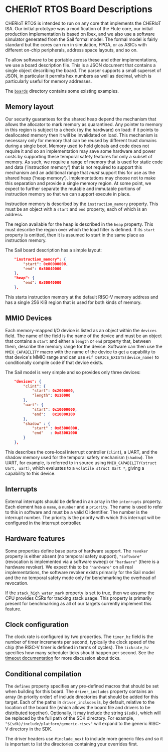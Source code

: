 CHERIoT RTOS Board Descriptions
===============================

CHERIoT RTOS is intended to run on any core that implements the CHERIoT ISA.
Our initial prototype was a modification of the Flute core, our initial production implementation is based on Ibex, and we also use a software simulator generated from the Sail formal model.
The formal model is fairly standard but the cores can run in simulation, FPGA, or as ASICs with different on-chip peripherals, address space layouts, and so on.

To allow software to be portable across these and other implementations, we use a board description file.
This is a JSON document that contains a single object describing the board.
The parser supports a small superset of JSON, in particular it permits hex numbers as well as decimal, which is particularly useful for memory addresses.

The [`boards`](../sdk/boards) directory contains some existing examples.

Memory layout
-------------

Our security guarantees for the shared heap depend the mechanism that allows the allocator to mark memory as quarantined.
Any pointer to memory in this region is subject to a check (by the hardware) on load: if it points to deallocated memory then it will be invalidated on load.
This mechanism is necessary only for memory that can be reused by different trust domains during a single boot.
Memory used to hold globals and code does not require it and so an implementation may save some hardware and power costs by supporting these temporal safety features for only a subset of memory.
As such, we require a range of memory that is used for static code and data ('instruction memory') that is not required to support this mechanism and an additional range that *must* support this for use as the shared heap ('heap memory').
Implementations may choose not to make this separation and provide a single memory region.
At some point, we expect to further separate the mutable and immutable portions of instruction memory so that we can support execute in place.

Instruction memory is described by the `instruction_memory` property.
This must be an object with a `start` and `end` property, each of which is an address.

The region available for the heap is described in the `heap` property.
This must describe the region over which the load filter is defined.
If its `start` property is omitted, then it is assumed to start in the same place as instruction memory.

The Sail board description has a simple layout:

```json
    "instruction_memory": {
        "start": 0x80000000,
        "end": 0x80040000
    },
    "heap": {
        "end": 0x80040000
    },
```

This starts instruction memory at the default RISC-V memory address and has a single 256 KiB region that is used for both kinds of memory.

MMIO Devices
------------

Each memory-mapped I/O device is listed as an object within the `devices` field.
The name of the field is the name of the device and must be an object that contains a `start` and either a `length` or `end` property that, between them, describe the memory range for the device.
Software can then use the `MMIO_CAPABILITY` macro with the name of the device to get a capability to that device's MMIO range and can use `#if DEVICE_EXISTS(device_name)` to conditionally compile code if that device exists.

The Sail model is very simple and so provides only three devices:

```json
    "devices": {
        "clint": {
            "start": 0x2000000,
            "length": 0x10000
        },
        "uart": {
            "start": 0x10000000,
            "end":   0x10000100
        },
        "shadow" : {
            "start" : 0x83000000,
            "end"   : 0x83001000
        }
    },
```

This describes the core-local interrupt controller (`clint`), a UART, and the shadow memory used for the temporal safety mechanism (`shadow`).
The UART, for example, is referred to in source using `MMIO_CAPABILITY(struct Uart, uart)`, which evaluates to a `volatile struct Uart *`, giving a capability to this device.

Interrupts
----------

External interrupts should be defined in an array in the `interrupts` property.
Each element has a `name`, a `number` and a `priority`.
The name is used to refer to this in software and must be a valid C identifier.
The number is the interrupt number.
The priority is the priority with which this interrupt will be configured in the interrupt controller.

Hardware features
-----------------

Some properties define base parts of hardware support.
The `revoker` property is either absent (no temporal safety support), `"software"` (revocation is implemented via a software sweep) or `"hardware"` (there is a hardware revoker).
We expect this to be `"hardware"` on all real implementations, the software revoker exists primarily for the Sail model and the no temporal safety mode only for benchmarking the overhead of revocation.

If the `stack_high_water_mark` property is set to true, then we assume the CPU provides CSRs for tracking stack usage.
This property is primarily present for benchmarking as all of our targets currently implement this feature.

Clock configuration
-------------------

The clock rate is configured by two properties.
The `timer_hz` field is the number of timer increments per second, typically the clock speed of the chip (the RISC-V timer is defined in terms of cycles).
The `tickrate_hz` specifies how many scheduler ticks should happen per second.
See the [timeout documentation](Timeout.md) for more discussion about ticks.

Conditional compilation
-----------------------

The `defines` property specifies any pre-defined macros that should be set when building for this board.
The `driver_includes` property contains an array (in priority order) of include directories that should be added for this target.
Each of the paths in `driver_includes` is, by default, relative to the location of the board file (which allows the board file and drivers to be distributed together).
Optionally, it may include the string `$(sdk)`, which will be replaced by the full path of the SDK directory.
For example, `"$(sdk)/include/platform/generic-riscv"` will expand to the generic RISC-V directory in the SDK.

The driver headers use `#include_next` to include more generic files and so it is important to list the directories containing your overrides first.
